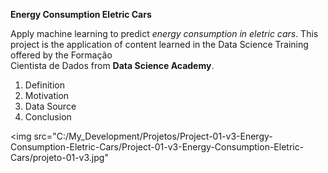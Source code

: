 
<strong>Energy Consumption Eletric Cars</strong>
	
<p> Apply machine learning to predict <em>energy consumption in eletric cars</em>.
This project is the application of content learned in the Data Science Training offered by the Formação<br>
Cientista de Dados from <strong>Data Science Academy</strong>.</p>

<ol>
	<li>Definition</li>
	<li>Motivation</li>
	<li>Data Source</li>
	<li>Conclusion</li>
</ol>

<img
	src="C:/My_Development/Projetos/Project-01-v3-Energy-Consumption-Eletric-Cars/Project-01-v3-Energy-Consumption-Eletric-Cars/projeto-01-v3.jpg"
>





